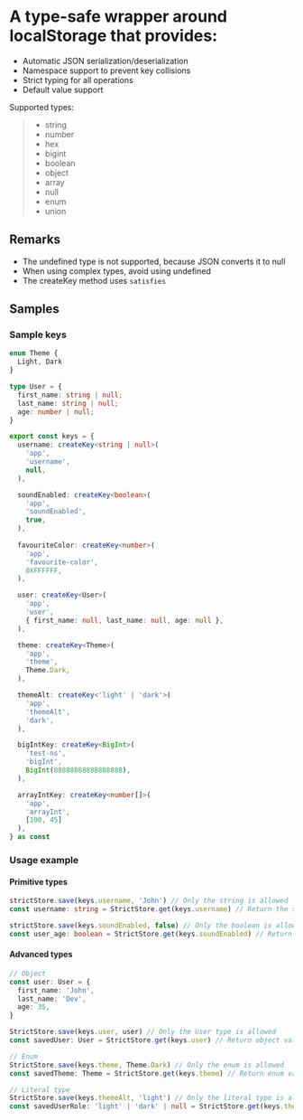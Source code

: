 # A type-safe wrapper around localStorage that provides:
 - Automatic JSON serialization/deserialization
 - Namespace support to prevent key collisions
 - Strict typing for all operations
 - Default value support

Supported types:
> - string 
> - number
> - hex
> - bigint 
> - boolean
> - object 
> - array
> - null
> - enum
> - union

## Remarks
- The undefined type is not supported, because JSON converts it to null
- When using complex types, avoid using undefined
- The createKey method uses `satisfies`

## Samples

### Sample keys

```typescript
enum Theme {
  Light, Dark
}

type User = {
  first_name: string | null;
  last_name: string | null;
  age: number | null;
}

export const keys = {
  username: createKey<string | null>(
    'app',
    'username',
    null,
  ),

  soundEnabled: createKey<boolean>(
    'app',
    'soundEnabled',
    true,
  ),
  
  favouriteColor: createKey<number>(
    'app',
    'favourite-color',
    0XFFFFFF,
  ),

  user: createKey<User>(
    'app',
    'user',
    { first_name: null, last_name: null, age: null },
  ),

  theme: createKey<Theme>(
    'app',
    'theme',
    Theme.Dark,
  ),

  themeAlt: createKey<'light' | 'dark'>(
    'app',
    'themeAlt',
    'dark',
  ),

  bigIntKey: createKey<BigInt>(
    'test-ns',
    'bigInt',
    BigInt(88888888888888888),
  ),

  arrayIntKey: createKey<number[]>(
    'app',
    'arrayInt',
    [100, 45]
  ),
} as const
```

### Usage example

#### Primitive types
```typescript
strictStore.save(keys.username, 'John') // Only the string is allowed
const username: string = StrictStore.get(keys.username) // Return the string type

strictStore.save(keys.soundEnabled, false) // Only the boolean is allowed
const user_age: boolean = StrictStore.get(keys.soundEnabled) // Return the boolean type
```

#### Advanced types
```typescript
// Object
const user: User = {
  first_name: 'John',
  last_name: 'Dev',
  age: 35,
}

StrictStore.save(keys.user, user) // Only the User type is allowed
const savedUser: User = StrictStore.get(keys.user) // Return object value

// Enum
StrictStore.save(keys.theme, Theme.Dark) // Only the enum is allowed
const savedTheme: Theme = StrictStore.get(keys.theme) // Return enum value

// Literal type
StrictStore.save(keys.themeAlt, 'light') // Only the literal type is allowed ('light' | 'dark' | null)
const savedUserRole: 'light' | 'dark' | null = StrictStore.get(keys.themeAlt) // Return literal value
```
